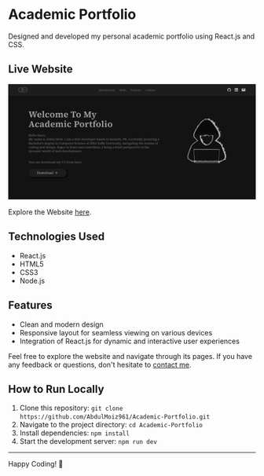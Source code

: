 # Academic Portfolio
Designed and developed my personal academic portfolio using React.js and CSS.

## Live Website
![Academic Portfolio Website Screenshot](public/ScreenShot/Screenshot.png)

Explore the Website [here](https://abdu1-moiz.netlify.app/).

## Technologies Used
- React.js
- HTML5
- CSS3
- Node.js

## Features
- Clean and modern design
- Responsive layout for seamless viewing on various devices
- Integration of React.js for dynamic and interactive user experiences

Feel free to explore the website and navigate through its pages. If you have any feedback or questions, don't hesitate to [contact me](mailto:shabdulmoiz96@gmail.com).

## How to Run Locally
1. Clone this repository: `git clone https://github.com/AbdulMoiz961/Academic-Portfolio.git`
2. Navigate to the project directory: `cd Academic-Portfolio`
3. Install dependencies: `npm install`
4. Start the development server: `npm run dev`

---

Happy Coding! 🚀
